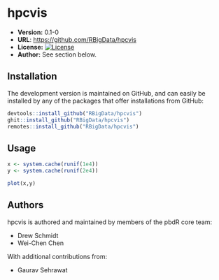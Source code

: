# hpcvis

* **Version:** 0.1-0
* **URL**: https://github.com/RBigData/hpcvis
* **License:** [![License](http://img.shields.io/badge/license-BSD%202--Clause-orange.svg?style=flat)](http://opensource.org/licenses/BSD-2-Clause)
* **Author:** See section below.




## Installation

The development version is maintained on GitHub, and can easily be installed by any of the packages that offer installations from GitHub:

```r
devtools::install_github("RBigData/hpcvis")
ghit::install_github("RBigData/hpcvis")
remotes::install_github("RBigData/hpcvis")
```



## Usage


```r
x <- system.cache(runif(1e4))
y <- system.cache(runif(2e4))

plot(x,y)
```



## Authors

hpcvis is authored and maintained by members of the pbdR core team:
* Drew Schmidt
* Wei-Chen Chen

With additional contributions from:
* Gaurav Sehrawat
